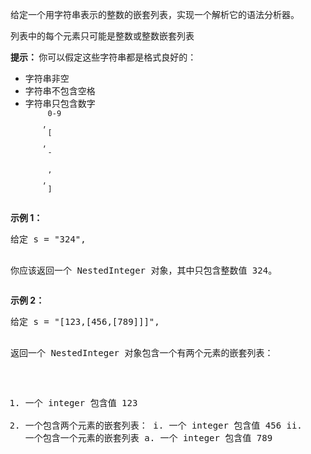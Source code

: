 <html>
 <body>
  <p>
   给定一个用字符串表示的整数的嵌套列表，实现一个解析它的语法分析器。
  </p>
  <p>
   列表中的每个元素只可能是整数或整数嵌套列表
  </p>
  <p>
   <strong>
    提示：
   </strong>
   你可以假定这些字符串都是格式良好的：
  </p>
  <ul>
   <li>
    字符串非空
   </li>
   <li>
    字符串不包含空格
   </li>
   <li>
    字符串只包含数字
    <code>
     0-9
    </code>
    ,
    <code>
     [
    </code>
    ,
    <code>
     -
    </code>
    <code>
     ,
    </code>
    ,
    <code>
     ]
    </code>
   </li>
  </ul>
  <p>
  </p>
  <p>
   <strong>
    示例 1：
   </strong>
  </p>
  <pre>
给定 s = "324",

你应该返回一个 NestedInteger 对象，其中只包含整数值 324。
</pre>
  <p>
  </p>
  <p>
   <strong>
    示例 2：
   </strong>
  </p>
  <pre>
给定 s = "[123,[456,[789]]]",

返回一个 NestedInteger 对象包含一个有两个元素的嵌套列表：

1. 一个 integer 包含值 123
2. 一个包含两个元素的嵌套列表：
    i.  一个 integer 包含值 456
    ii. 一个包含一个元素的嵌套列表
         a. 一个 integer 包含值 789
</pre>
  <p>
  </p>
 </body>
</html>